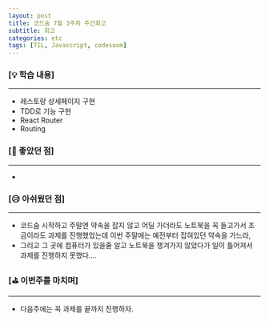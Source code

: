 ```yaml
---
layout: post
title: 코드숨 7월 3주차 주간회고
subtitle: 회고
categories: etc
tags: [TIL, Javascript, codesoom]
---
```





### [💡 학습 내용]
---
- 레스토랑 상세페이지 구현
- TDD로 기능 구현
- React Router
- Routing

### [🤩 좋았던 점]
---
-  

### [😥 아쉬웠던 점]
---
- 코드숨 시작하고 주말엔 약속을 잡지 않고 어딜 가더라도 노트북을 꼭 들고가서 조금이라도 과제를 진행했었는데 이번 주말에는 예전부터 잡혀있던 약속을 가느라,
- 그리고 그 곳에 컴퓨터가 있을줄 알고 노트북을 챙겨가지 않았다가 일이 틀어져서 과제를 진행하지 못했다....


### [⛳ 이번주를 마치며]
---

- 다음주에는 꼭 과제를 끝까지 진행하자.
